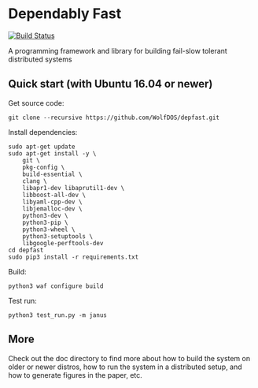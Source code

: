# Dependably Fast 
[![Build Status](https://travis-ci.org/NYU-NEWS/janus.svg?branch=master)](https://travis-ci.org/NYU-NEWS/janus)

A programming framework and library for building fail-slow tolerant distributed systems

## Quick start (with Ubuntu 16.04 or newer)

Get source code:

```
git clone --recursive https://github.com/WolfDOS/depfast.git
```

Install dependencies:

```
sudo apt-get update
sudo apt-get install -y \
    git \
    pkg-config \
    build-essential \
    clang \
    libapr1-dev libaprutil1-dev \
    libboost-all-dev \
    libyaml-cpp-dev \
    libjemalloc-dev \
    python3-dev \
    python3-pip \
    python3-wheel \
    python3-setuptools \
    libgoogle-perftools-dev
cd depfast
sudo pip3 install -r requirements.txt
```

Build:

```
python3 waf configure build 

```

Test run:
```
python3 test_run.py -m janus
```

## More
Check out the doc directory to find more about how to build the system on older or newer distros, how to run the system in a distributed setup, and how to generate figures in the paper, etc.

